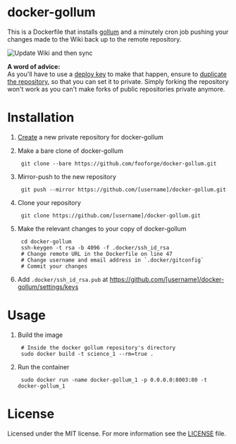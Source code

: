 docker-gollum
=============

This is a Dockerfile that installs [gollum](https://github.com/gollum/gollum) and a minutely cron job pushing your changes made to the Wiki back up to the remote repository.

![Update Wiki and then sync](https://f.cloud.github.com/assets/959793/2485164/a8485fa4-b115-11e3-95dd-793da3a7e617.gif)

**A word of advice:**  
As you'll have to use a [deploy key](https://help.github.com/articles/managing-deploy-keys#deploy-keys) to make that happen, ensure to [duplicate the repository](https://help.github.com/articles/duplicating-a-repository), so that you can set it to private. Simply forking the repository won't work as you can't make forks of public repositories private anymore.

# Installation

1. [Create](https://github.com/new) a new private repository for docker-gollum
2. Make a bare clone of docker-gollum

        git clone --bare https://github.com/fooforge/docker-gollum.git

3. Mirror-push to the new repository

        git push --mirror https://github.com/[username]/docker-gollum.git

4. Clone your repository

        git clone https://github.com/[username]/docker-gollum.git

5. Make the relevant changes to your copy of docker-gollum

        cd docker-gollum
        ssh-keygen -t rsa -b 4096 -f .docker/ssh_id_rsa
        # Change remote URL in the Dockerfile on line 47
        # Change username and email address in `.docker/gitconfig`
        # Commit your changes

6. Add `.docker/ssh_id_rsa.pub` at https://github.com/[username]/docker-gollum/settings/keys

# Usage

1. Build the image

        # Inside the docker gollum repository's directory
        sudo docker build -t science_1 --rm=true .

2. Run the container

        sudo docker run -name docker-gollum_1 -p 0.0.0.0:8003:80 -t docker-gollum_1

# License

Licensed under the MIT license. For more information see the [LICENSE](./LICENSE) file.

